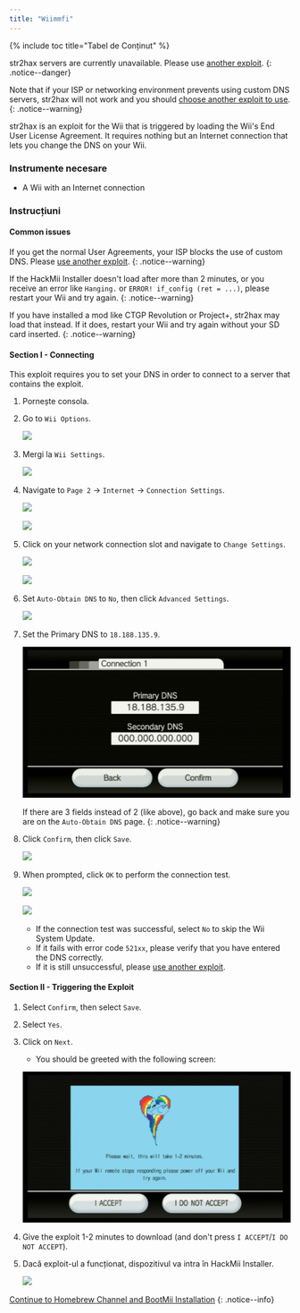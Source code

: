 ```yaml
---
title: "Wiimmfi"
---
```


{% include toc title="Tabel de Conținut" %}

str2hax servers are currently unavailable. Please use [another exploit](get-started).
{: .notice--danger}

Note that if your ISP or networking environment prevents using custom DNS servers, str2hax will not work and you should [choose another exploit to use](get-started).
{: .notice--warning}

str2hax is an exploit for the Wii that is triggered by loading the Wii's End User License Agreement. It requires nothing but an Internet connection that lets you change the DNS on your Wii.

### Instrumente necesare

* A Wii with an Internet connection

### Instrucțiuni

#### Common issues

If you get the normal User Agreements, your ISP blocks the use of custom DNS. Please [use another exploit](get-started).
{: .notice--warning}

If the HackMii Installer doesn't load after more than 2 minutes, or you receive an error like `Hanging.` or `ERROR! if_config (ret = ...)`, please restart your Wii and try again.
{: .notice--warning}

If you have installed a mod like CTGP Revolution or Project+, str2hax may load that instead. If it does, restart your Wii and try again without your SD card inserted.
{: .notice--warning}

#### Section I - Connecting

This exploit requires you to set your DNS in order to connect to a server that contains the exploit.

1. Pornește consola.
1. Go to `Wii Options`.

    ![](/images/riiconnect24/Internet_1.png)

1. Mergi la `Wii Settings`.

    ![](/images/riiconnect24/Internet_2.png)

1. Navigate to `Page 2` -> `Internet` -> `Connection Settings`.

    ![](/images/riiconnect24/Internet_3.png)

    ![](/images/riiconnect24/Internet_4.png)

1. Click on your network connection slot and navigate to `Change Settings`.

    ![](/images/riiconnect24/Internet_5.png)

    ![](/images/riiconnect24/Internet_6.png)

1. Set `Auto-Obtain DNS` to `No`, then click `Advanced Settings`.

    ![](/images/riiconnect24/Internet_7.png)

1. Set the Primary DNS to `18.188.135.9`.

    ![](/images/exploits/str2hax/dns.png)

    If there are 3 fields instead of 2 (like above), go back and make sure you are on the `Auto-Obtain DNS` page.
    {: .notice--warning}

1. Click `Confirm`, then click `Save`.

    ![](/images/riiconnect24/Internet_10.png)

1. When prompted, click `OK` to perform the connection test.

    ![](/images/riiconnect24/Internet_11.png)

    ![](/images/riiconnect24/Internet_12.png)

    + If the connection test was successful, select `No` to skip the Wii System Update.
    + If it fails with error code `521xx`, please verify that you have entered the DNS correctly.
    + If it is still unsuccessful, please [use another exploit](get-started).

#### Section II - Triggering the Exploit

1. Select `Confirm`, then select `Save`.
1. Select `Yes`.
1. Click on `Next`.
    + You should be greeted with the following screen:

    ![](/images/exploits/str2hax/EULA.png)

1. Give the exploit 1-2 minutes to download (and don't press `I ACCEPT`/`I DO NOT ACCEPT`).
1. Dacă exploit-ul a funcționat, dispozitivul va intra în HackMii Installer.

    ![](/images/hackmii/scam.png)

[Continue to Homebrew Channel and BootMii Installation](hbc)
{: .notice--info}
